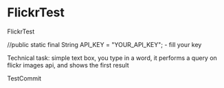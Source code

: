 # FlickrTest
FlickrTest

//public static final String API_KEY = "YOUR_API_KEY"; - fill your key

Technical task:
simple text box, you type in a word, it performs a query on flickr images api,
and shows the first result

TestCommit